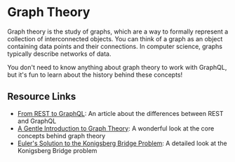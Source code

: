 Graph Theory
==================
Graph theory is the study of graphs, which are a way to formally represent a collection of interconnected objects. You can think of a graph as an object containing data points and their connections. In computer science, graphs typically describe networks of data.

You don't need to know anything about graph theory to work with GraphQL, but it's fun to learn about the history behind these concepts!

Resource Links
--------
* [From REST to GraphQL](https://0x2a.sh/from-rest-to-graphql-b4e95e94c26b): An article about the differences between REST and GraphQL
* [A Gentle Introduction to Graph Theory](https://dev.to/vaidehijoshi/a-gentle-introduction-to-graph-theory): A wonderful look at the core concepts behind graph theory
* [Euler's Solution to the Konigsberg Bridge Problem](www.maa.org/press/periodicals/convergence/leonard-eulers-solution-to-the-konigsberg-bridge-problem): A detailed look at the Konigsberg Bridge problem